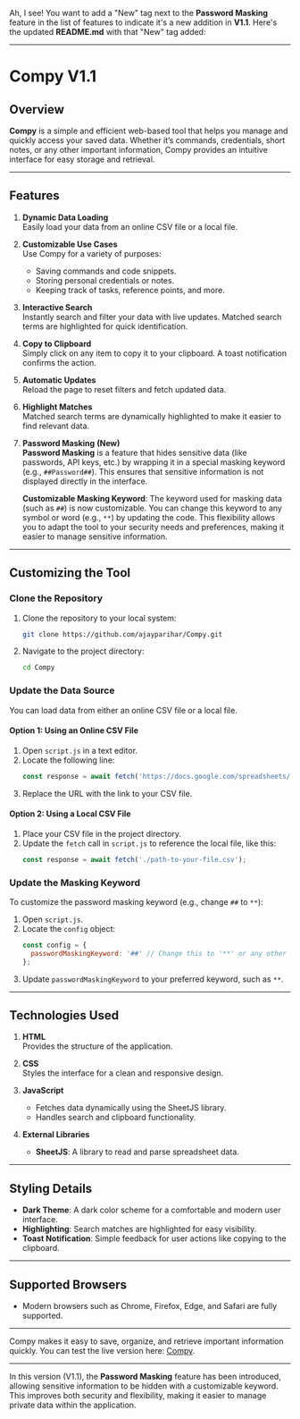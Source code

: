 Ah, I see! You want to add a "New" tag next to the **Password Masking** feature in the list of features to indicate it's a new addition in **V1.1**. Here's the updated **README.md** with that "New" tag added:

---

# Compy V1.1

## Overview
**Compy** is a simple and efficient web-based tool that helps you manage and quickly access your saved data. Whether it’s commands, credentials, short notes, or any other important information, Compy provides an intuitive interface for easy storage and retrieval.

---

## Features
1. **Dynamic Data Loading**  
   Easily load your data from an online CSV file or a local file.

2. **Customizable Use Cases**  
   Use Compy for a variety of purposes:  
   - Saving commands and code snippets.  
   - Storing personal credentials or notes.  
   - Keeping track of tasks, reference points, and more.

3. **Interactive Search**  
   Instantly search and filter your data with live updates. Matched search terms are highlighted for quick identification.

4. **Copy to Clipboard**  
   Simply click on any item to copy it to your clipboard. A toast notification confirms the action.

5. **Automatic Updates**  
   Reload the page to reset filters and fetch updated data.

6. **Highlight Matches**  
   Matched search terms are dynamically highlighted to make it easier to find relevant data.

7. **Password Masking** **(New)**  
   **Password Masking** is a feature that hides sensitive data (like passwords, API keys, etc.) by wrapping it in a special masking keyword (e.g., `##Password##`). This ensures that sensitive information is not displayed directly in the interface.  
   
   **Customizable Masking Keyword**: The keyword used for masking data (such as `##`) is now customizable. You can change this keyword to any symbol or word (e.g., `**`) by updating the code. This flexibility allows you to adapt the tool to your security needs and preferences, making it easier to manage sensitive information.

---

## Customizing the Tool

### Clone the Repository
1. Clone the repository to your local system:
   ```bash
   git clone https://github.com/ajayparihar/Compy.git
   ```
2. Navigate to the project directory:
   ```bash
   cd Compy
   ```

### Update the Data Source
You can load data from either an online CSV file or a local file.

#### Option 1: Using an Online CSV File
1. Open `script.js` in a text editor.
2. Locate the following line:
   ```javascript
   const response = await fetch('https://docs.google.com/spreadsheets/d/e/2PACX-1vQzW7nf7zVPPuQaV3DQuCH3lxkog_lfNR437sjIOVfxW9ddOuEleLqH_XfjBPYRCQ/pub?gid=1883989031&single=true&output=csv');
   ```
3. Replace the URL with the link to your CSV file.

#### Option 2: Using a Local CSV File
1. Place your CSV file in the project directory.
2. Update the `fetch` call in `script.js` to reference the local file, like this:
   ```javascript
   const response = await fetch('./path-to-your-file.csv');
   ```

### Update the Masking Keyword
To customize the password masking keyword (e.g., change `##` to `**`):
1. Open `script.js`.
2. Locate the `config` object:
   ```javascript
   const config = {
     passwordMaskingKeyword: '##' // Change this to '**' or any other keyword
   };
   ```
3. Update `passwordMaskingKeyword` to your preferred keyword, such as `**`.

---

## Technologies Used
1. **HTML**  
   Provides the structure of the application.

2. **CSS**  
   Styles the interface for a clean and responsive design.

3. **JavaScript**  
   - Fetches data dynamically using the SheetJS library.  
   - Handles search and clipboard functionality.

4. **External Libraries**  
   - **SheetJS**: A library to read and parse spreadsheet data.

---

## Styling Details
- **Dark Theme**: A dark color scheme for a comfortable and modern user interface.  
- **Highlighting**: Search matches are highlighted for easy visibility.  
- **Toast Notification**: Simple feedback for user actions like copying to the clipboard.

---

## Supported Browsers
- Modern browsers such as Chrome, Firefox, Edge, and Safari are fully supported.

---

Compy makes it easy to save, organize, and retrieve important information quickly. You can test the live version here: [Compy](https://ajayparihar.github.io/Compy).

---

In this version (V1.1), the **Password Masking** feature has been introduced, allowing sensitive information to be hidden with a customizable keyword. This improves both security and flexibility, making it easier to manage private data within the application.